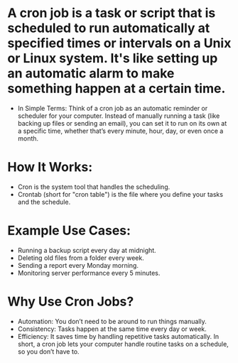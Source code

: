 # A cron job is a task or script that is scheduled to run automatically at specified times or intervals on a Unix or Linux system. It's like setting up an automatic alarm to make something happen at a certain time.

- In Simple Terms:
  Think of a cron job as an automatic reminder or scheduler for your computer. Instead of manually running a task (like backing up files or sending an email), you can set it to run on its own at a specific time, whether that’s every minute, hour, day, or even once a month.

# How It Works:

- Cron is the system tool that handles the scheduling.
- Crontab (short for "cron table") is the file where you define your tasks and the schedule.

# Example Use Cases:

- Running a backup script every day at midnight.
- Deleting old files from a folder every week.
- Sending a report every Monday morning.
- Monitoring server performance every 5 minutes.

# Why Use Cron Jobs?

- Automation: You don’t need to be around to run things manually.
- Consistency: Tasks happen at the same time every day or week.
- Efficiency: It saves time by handling repetitive tasks automatically.
  In short, a cron job lets your computer handle routine tasks on a schedule, so you don’t have to.
